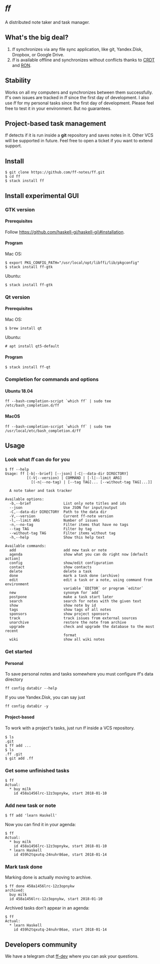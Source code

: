 # 𝑓𝑓

A distributed note taker and task manager.

## What's the big deal?

1.  𝑓𝑓 synchronizes via any file sync application, like git, Yandex.Disk,
    Dropbox, or Google Drive.
2.  𝑓𝑓 is available offline and synchronizes without conflicts thanks to
    [CRDT](https://en.wikipedia.org/wiki/Conflict-free_replicated_data_type)
    and [RON](http://replicated.cc).

## Stability

Works on all my computers and synchronizes between them successfully.
𝑓𝑓's own issues are tracked in 𝑓𝑓 since the first day of development.
I also use 𝑓𝑓 for my personal tasks since the first day of development.
Please feel free to test it in your environment.
But no guarantees.

## Project-based task management

𝑓𝑓 detects if it is run inside a **git** repository and saves notes in it.
Other VCS will be supported in future.
Feel free to open a ticket if you want to extend support.

## Install

```
$ git clone https://github.com/ff-notes/ff.git
$ cd ff
$ stack install ff
```

## Install experimental GUI

### GTK version

#### Prerequisites

Follow https://github.com/haskell-gi/haskell-gi\#installation.

#### Program

Mac OS:

```
$ export PKG_CONFIG_PATH="/usr/local/opt/libffi/lib/pkgconfig"
$ stack install ff-gtk
```

Ubuntu:

```
$ stack install ff-gtk
```

### Qt version

#### Prerequisites

Mac OS:

```
$ brew install qt
```

Ubuntu:

```
# apt install qt5-default
```

#### Program

```
$ stack install ff-qt
```

### Completion for commands and options

#### Ubuntu 18.04

```
ff --bash-completion-script `which ff` | sudo tee /etc/bash_completion.d/ff
```

#### MacOS

```
ff --bash-completion-script `which ff` | sudo tee /usr/local/etc/bash_completion.d/ff
```

## Usage

### Look what 𝑓𝑓 can do for you

```
$ ff --help
Usage: ff [-b|--brief] [--json] [-C|--data-dir DIRECTORY]
          [(-V|--version) | COMMAND | [-l|--limit ARG]
            [(-n|--no-tag) | [--tag TAG]... [--without-tag TAG]...]]

  A note taker and task tracker

Available options:
  -b,--brief               List only note titles and ids
  --json                   Use JSON for input/output
  -C,--data-dir DIRECTORY  Path to the data dir
  -V,--version             Current ff-note version
  -l,--limit ARG           Number of issues
  -n,--no-tag              Filter items that have no tags
  --tag TAG                Filter by tag
  --without-tag TAG        Filter items without tag
  -h,--help                Show this help text

Available commands:
  add                      add new task or note
  agenda                   show what you can do right now [default action]
  config                   show/edit configuration
  contact                  show contacts
  delete                   delete a task
  done                     mark a task done (archive)
  edit                     edit a task or a note, using command from environment
                           variable `EDITOR` or program `editor`
  new                      synonym for `add`
  postpone                 make a task start later
  search                   search for notes with the given text
  show                     show note by id
  tags                     show tags of all notes
  sponsors                 show project sponsors
  track                    track issues from external sources
  unarchive                restore the note from archive
  upgrade                  check and upgrade the database to the most recent
                           format
  wiki                     show all wiki notes
```

### Get started

#### Personal

To save personal notes and tasks somewhere you must configure 𝑓𝑓's data
directory

```
ff config dataDir --help
```

If you use Yandex.Disk, you can say just

```
ff config dataDir -y
```

#### Project-based

To work with a project's tasks, just run 𝑓𝑓 inside a VCS repository.

```
$ ls
.git
$ ff add ...
$ ls
.ff .git
$ git add .ff
```

### Get some unfinished tasks

```
$ ff
Actual:
  * buy milk
    id 458a1456lrc-12z3opnykw, start 2018-01-10
```

### Add new task or note

```
$ ff add 'learn Haskell'
```

Now you can find it in your agenda:

```
$ ff
Actual:
  * buy milk
    id 458a1456lrc-12z3opnykw, start 2018-01-10
  * learn Haskell
    id 459h2tqxutq-24nuhr86ae, start 2018-01-14
```

### Mark task done

Marking done is actually moving to archive.

```
$ ff done 458a1456lrc-12z3opnykw
archived:
  buy milk
  id 458a1456lrc-12z3opnykw, start 2018-01-10
```

Archived tasks don't appear in an agenda:

```
$ ff
Actual:
  * learn Haskell
    id 459h2tqxutq-24nuhr86ae, start 2018-01-14
```

## Developers community

We have a telegram chat [ff-dev](https://t.me/ff_dev) where you can ask your questions.

